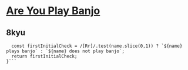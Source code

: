 # [Are You Play Banjo](https://www.codewars.com/kata/are-you-playing-banjo/train/javascript)

## 8kyu

```function areYouPlayingBanjo(name) {
  const firstInitialCheck = /[Rr]/.test(name.slice(0,1)) ? `${name} plays banjo` : `${name} does not play banjo`;
  return firstInitialCheck;
}```